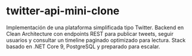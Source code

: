 # twitter-api-mini-clone
Implementación de una plataforma simplificada tipo Twitter. Backend en Clean Architecture con endpoints REST para publicar tweets, seguir usuarios y consultar un timeline paginado optimizado para lectura. Stack basado en .NET Core 9, PostgreSQL y preparado para escalar.
